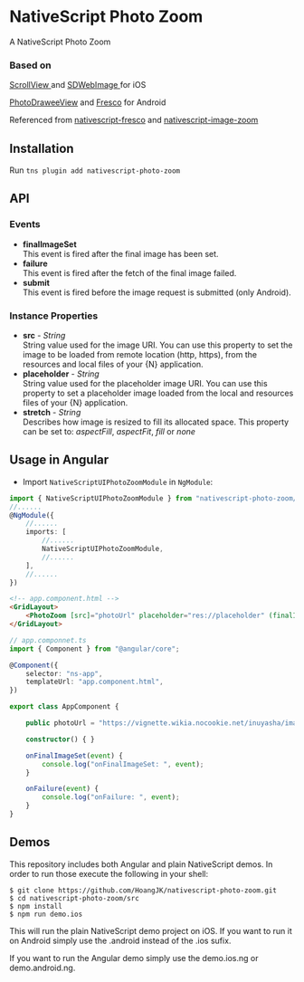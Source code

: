 # NativeScript Photo Zoom
A NativeScript Photo Zoom
### Based on
[ScrollView ](https://docs.nativescript.org/angular/ui/ng-ui-widgets/scroll-view) and [SDWebImage ](https://github.com/rs/SDWebImage) for iOS

[PhotoDraweeView](https://github.com/ongakuer/PhotoDraweeView) and [Fresco](https://github.com/facebook/fresco) for Android

Referenced from [nativescript-fresco](https://github.com/NativeScript/nativescript-fresco)  and [nativescript-image-zoom](https://github.com/triniwiz/nativescript-image-zoom)
## Installation
Run `tns plugin add nativescript-photo-zoom`
## API
### Events
* **finalImageSet**  
This event is fired after the final image has been set.
* **failure**  
This event is fired after the fetch of the final image failed.
* **submit**  
This event is fired before the image request is submitted (only Android).
### Instance Properties
* **src** - *String*  
String value used for the image URI. You can use this property to set the image to be loaded from remote location (http, https), from the resources and local files of your {N} application.
* **placeholder** - *String*  
String value used for the placeholder image URI. You can use this property to set a placeholder image loaded from the local and resources files of your {N} application.
* **stretch** - *String*  
Describes how image is resized to fill its allocated space. This property can be set to:
*aspectFill*, 
*aspectFit*, 
*fill* or 
*none*
## Usage in Angular
- Import `NativeScriptUIPhotoZoomModule` in `NgModule`:
```typescript
import { NativeScriptUIPhotoZoomModule } from "nativescript-photo-zoom/angular";
//......
@NgModule({
	//......
	imports: [
        //......
		NativeScriptUIPhotoZoomModule,
        //......
	],
    //......
})
```
```html
<!-- app.component.html -->
<GridLayout>
    <PhotoZoom [src]="photoUrl" placeholder="res://placeholder" (finalImageSet)="onFinalImageSet($event)" (failure)="onFailure($event)"></PhotoZoom>
</GridLayout>
```
```ts
// app.componnet.ts
import { Component } from "@angular/core";

@Component({
    selector: "ns-app",
    templateUrl: "app.component.html",
})

export class AppComponent {

    public photoUrl = "https://vignette.wikia.nocookie.net/inuyasha/images/b/b5/Inuyasha.png";

    constructor() { }

    onFinalImageSet(event) {
        console.log("onFinalImageSet: ", event);
    }

    onFailure(event) {
        console.log("onFailure: ", event);
    }
}

```
## Demos
This repository includes both Angular and plain NativeScript demos. In order to run those execute the following in your shell:
```shell
$ git clone https://github.com/HoangJK/nativescript-photo-zoom.git
$ cd nativescript-photo-zoom/src
$ npm install
$ npm run demo.ios
```
This will run the plain NativeScript demo project on iOS. If you want to run it on Android simply use the .android instead of the .ios sufix.

If you want to run the Angular demo simply use the demo.ios.ng or demo.android.ng.